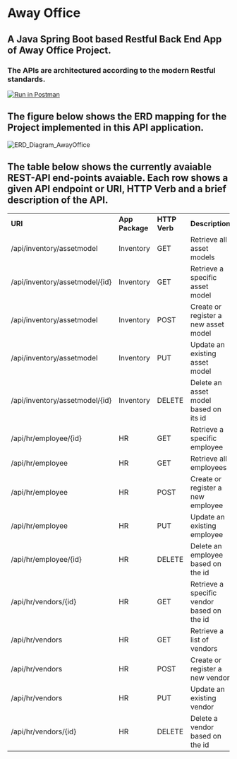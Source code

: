 
# Away Office 
## A Java Spring Boot based Restful Back End App of Away Office Project. 

### The APIs are architectured according to the modern Restful standards. 

[![Run in Postman](https://run.pstmn.io/button.svg)](https://app.getpostman.com/run-collection/28663e80ab17cdc16844)


## The figure below shows the ERD mapping for the Project implemented in this API application.


![ERD_Diagram_AwayOffice](https://awayoffice.web.app/static/media/HomeAssetClassDiagram.71e805ce.png "ERD Away Office")



## The table below shows the currently avaiable REST-API end-points avaiable. Each row shows a given API endpoint or URI, HTTP Verb and a brief description of the API.




<table>
  <tr>
   <td><strong>URI</strong>
   </td>
   <td><strong>App Package</strong>
   </td>
   <td><strong>HTTP Verb</strong>
   </td>
   <td><strong>Description</strong>
   </td>
   <td><strong>Author</strong>
   </td>
  </tr>
  <tr>
   <td>/api/inventory/assetmodel
   </td>
   <td>Inventory
   </td>
   <td>GET
   </td>
   <td>Retrieve all asset models
   </td>
   <td>Abdul
   </td>
  </tr>
  <tr>
   <td>/api/inventory/assetmodel/{id}
   </td>
   <td>Inventory
   </td>
   <td>GET
   </td>
   <td>Retrieve a specific asset model
   </td>
   <td>Abdul
   </td>
  </tr>
  <tr>
   <td>/api/inventory/assetmodel
   </td>
   <td>Inventory
   </td>
   <td>POST
   </td>
   <td>Create or register a new asset model
   </td>
   <td>Abdul
   </td>
  </tr>
  <tr>
   <td>/api/inventory/assetmodel
   </td>
   <td>Inventory
   </td>
   <td>PUT
   </td>
   <td>Update an existing asset model
   </td>
   <td>Abdul
   </td>
  </tr>
  <tr>
   <td>/api/inventory/assetmodel/{id}
   </td>
   <td>Inventory
   </td>
   <td>DELETE
   </td>
   <td>Delete an asset model based on its id
   </td>
   <td>Abdul
   </td>
  </tr>
  <tr>
   <td>/api/hr/employee/{id}
   </td>
   <td>HR
   </td>
   <td>GET
   </td>
   <td>Retrieve a specific employee
   </td>
   <td>Zubair
   </td>
  </tr>
  <tr>
   <td>/api/hr/employee
   </td>
   <td>HR
   </td>
   <td>GET
   </td>
   <td>Retrieve all employees
   </td>
   <td>Zubair
   </td>
  </tr>
  <tr>
   <td>/api/hr/employee
   </td>
   <td>HR
   </td>
   <td>POST
   </td>
   <td>Create or register a new employee
   </td>
   <td>Zubair
   </td>
  </tr>
  <tr>
   <td>/api/hr/employee
   </td>
   <td>HR
   </td>
   <td>PUT
   </td>
   <td>Update an existing employee
   </td>
   <td>Zubair
   </td>
  </tr>
  <tr>
   <td>/api/hr/employee/{id}
   </td>
   <td>HR
   </td>
   <td>DELETE
   </td>
   <td>Delete an employee based on the id
   </td>
   <td>Zubair
   </td>
  </tr>
  <tr>
   <td>/api/hr/vendors/{id}
   </td>
   <td>HR
   </td>
   <td>GET
   </td>
   <td>Retrieve a specific vendor based on the id
   </td>
   <td>Mirlind
   </td>
  </tr>
  <tr>
   <td>/api/hr/vendors
   </td>
   <td>HR
   </td>
   <td>GET
   </td>
   <td>Retrieve a list of vendors
   </td>
   <td>Mirlind
   </td>
  </tr>
  <tr>
   <td>/api/hr/vendors
   </td>
   <td>HR
   </td>
   <td>POST
   </td>
   <td>Create or register a new vendor
   </td>
   <td>Mirlind
   </td>
  </tr>
  <tr>
   <td>/api/hr/vendors
   </td>
   <td>HR
   </td>
   <td>PUT
   </td>
   <td>Update an existing vendor
   </td>
   <td>Mirlind
   </td>
  </tr>
  <tr>
   <td>/api/hr/vendors/{id}
   </td>
   <td>HR
   </td>
   <td>DELETE
   </td>
   <td>Delete a vendor based on the id
   </td>
   <td>Mirlind
   </td>
  </tr>
</table>


